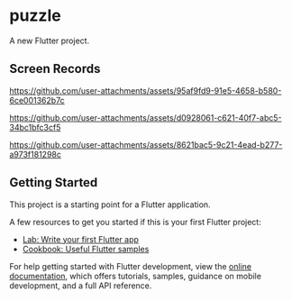 # puzzle

A new Flutter project.

## Screen Records
https://github.com/user-attachments/assets/95af9fd9-91e5-4658-b580-6ce001362b7c

https://github.com/user-attachments/assets/d0928061-c621-40f7-abc5-34bc1bfc3cf5

https://github.com/user-attachments/assets/8621bac5-9c21-4ead-b277-a973f181298c
## Getting Started

This project is a starting point for a Flutter application.

A few resources to get you started if this is your first Flutter project:

- [Lab: Write your first Flutter app](https://docs.flutter.dev/get-started/codelab)
- [Cookbook: Useful Flutter samples](https://docs.flutter.dev/cookbook)

For help getting started with Flutter development, view the
[online documentation](https://docs.flutter.dev/), which offers tutorials,
samples, guidance on mobile development, and a full API reference.
